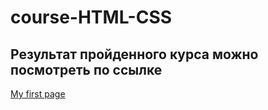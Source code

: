 # course-HTML-CSS
## Результат пройденного курса можно посмотреть по ссылке
[My first page](https://chickabomb.github.io/course-HTML-CSS/)
